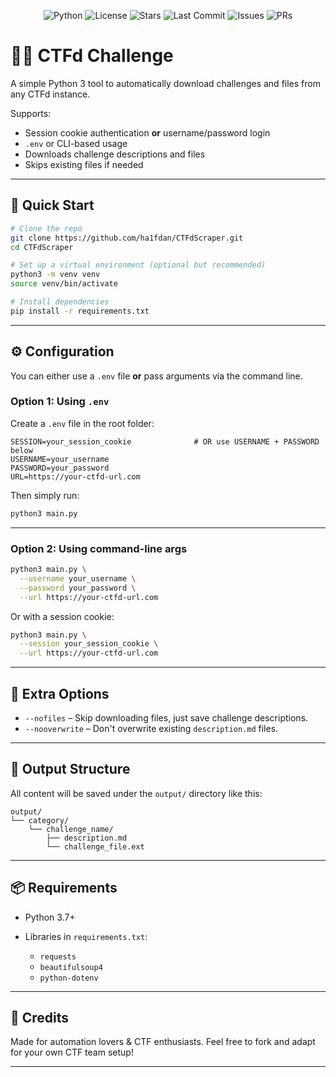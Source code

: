 <p align="center">
  <img alt="Python" src="https://img.shields.io/badge/python-3.7%2B-blue?logo=python&logoColor=white">
  <img alt="License" src="https://img.shields.io/github/license/ha1fdan/CTFdScraper?color=blueviolet">
  <img alt="Stars" src="https://img.shields.io/github/stars/ha1fdan/CTFdScraper?style=social">
  <img alt="Last Commit" src="https://img.shields.io/github/last-commit/ha1fdan/CTFdScraper">
  <img alt="Issues" src="https://img.shields.io/github/issues/ha1fdan/CTFdScraper">
<img alt="PRs" src="https://img.shields.io/github/issues-pr/ha1fdan/CTFdScraper">
</p>


# 🕵️‍♂️ CTFd Challenge

A simple Python 3 tool to automatically download challenges and files from any CTFd instance.

Supports:
- Session cookie authentication **or** username/password login
- `.env` or CLI-based usage
- Downloads challenge descriptions and files
- Skips existing files if needed

---

## 🚀 Quick Start

```bash
# Clone the repo
git clone https://github.com/ha1fdan/CTFdScraper.git
cd CTFdScraper

# Set up a virtual environment (optional but recommended)
python3 -m venv venv
source venv/bin/activate

# Install dependencies
pip install -r requirements.txt
````

---

## ⚙️ Configuration

You can either use a `.env` file **or** pass arguments via the command line.

### Option 1: Using `.env`

Create a `.env` file in the root folder:

```
SESSION=your_session_cookie              # OR use USERNAME + PASSWORD below
USERNAME=your_username
PASSWORD=your_password
URL=https://your-ctfd-url.com
```

Then simply run:

```bash
python3 main.py
```

---

### Option 2: Using command-line args

```bash
python3 main.py \
  --username your_username \
  --password your_password \
  --url https://your-ctfd-url.com
```

Or with a session cookie:

```bash
python3 main.py \
  --session your_session_cookie \
  --url https://your-ctfd-url.com
```

---

## 🧰 Extra Options

* `--nofiles` – Skip downloading files, just save challenge descriptions.
* `--nooverwrite` – Don't overwrite existing `description.md` files.

---

## 📁 Output Structure

All content will be saved under the `output/` directory like this:

```
output/
└── category/
    └── challenge_name/
        ├── description.md
        └── challenge_file.ext
```

---

## 📦 Requirements

* Python 3.7+
* Libraries in `requirements.txt`:

  * `requests`
  * `beautifulsoup4`
  * `python-dotenv`

---

## 🙏 Credits

Made for automation lovers & CTF enthusiasts.
Feel free to fork and adapt for your own CTF team setup!

---
